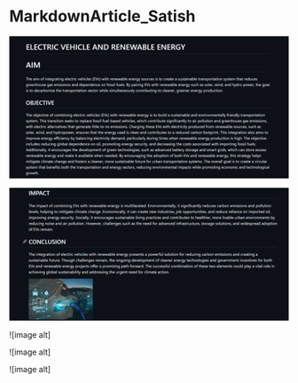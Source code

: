 # MarkdownArticle_Satish


![image alt](https://github.com/satishspatil-01/MarkdownArticle_Satish/blob/main/Screenshot%202025-09-03%20000016.png?raw=true)


![image alt](https://github.com/satishspatil-01/MarkdownArticle_Satish/blob/main/Screenshot%202025-09-03%20000051.png?raw=true)


![image alt]


![image alt]


![image alt]
